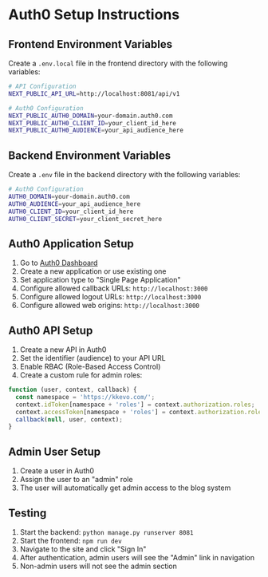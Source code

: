 # Auth0 Setup Instructions

## Frontend Environment Variables

Create a `.env.local` file in the frontend directory with the following variables:

```bash
# API Configuration
NEXT_PUBLIC_API_URL=http://localhost:8081/api/v1

# Auth0 Configuration
NEXT_PUBLIC_AUTH0_DOMAIN=your-domain.auth0.com
NEXT_PUBLIC_AUTH0_CLIENT_ID=your_client_id_here
NEXT_PUBLIC_AUTH0_AUDIENCE=your_api_audience_here
```

## Backend Environment Variables

Create a `.env` file in the backend directory with the following variables:

```bash
# Auth0 Configuration
AUTH0_DOMAIN=your-domain.auth0.com
AUTH0_AUDIENCE=your_api_audience_here
AUTH0_CLIENT_ID=your_client_id_here
AUTH0_CLIENT_SECRET=your_client_secret_here
```

## Auth0 Application Setup

1. Go to [Auth0 Dashboard](https://manage.auth0.com/)
2. Create a new application or use existing one
3. Set application type to "Single Page Application"
4. Configure allowed callback URLs: `http://localhost:3000`
5. Configure allowed logout URLs: `http://localhost:3000`
6. Configure allowed web origins: `http://localhost:3000`

## Auth0 API Setup

1. Create a new API in Auth0
2. Set the identifier (audience) to your API URL
3. Enable RBAC (Role-Based Access Control)
4. Create a custom rule for admin roles:

```javascript
function (user, context, callback) {
  const namespace = 'https://kkevo.com/';
  context.idToken[namespace + 'roles'] = context.authorization.roles;
  context.accessToken[namespace + 'roles'] = context.authorization.roles;
  callback(null, user, context);
}
```

## Admin User Setup

1. Create a user in Auth0
2. Assign the user to an "admin" role
3. The user will automatically get admin access to the blog system

## Testing

1. Start the backend: `python manage.py runserver 8081`
2. Start the frontend: `npm run dev`
3. Navigate to the site and click "Sign In"
4. After authentication, admin users will see the "Admin" link in navigation
5. Non-admin users will not see the admin section






